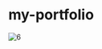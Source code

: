 # my-portfolio
![6](https://user-images.githubusercontent.com/51460153/212816318-85e0a790-b46c-4033-b195-3ac98e64621b.png)
